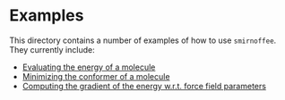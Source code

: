 # Examples

This directory contains a number of examples of how to use `smirnoffee`. They currently include:

* [Evaluating the energy of a molecule](compute-energy.ipynb)
* [Minimizing the conformer of a molecule](conformer-minimization.ipynb)
* [Computing the gradient of the energy w.r.t. force field parameters](parameter-gradients.ipynb)
